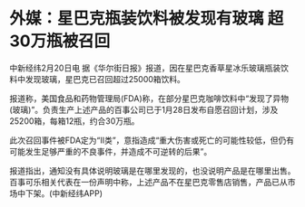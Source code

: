 # 外媒：星巴克瓶装饮料被发现有玻璃 超30万瓶被召回

中新经纬2月20日电 据《华尔街日报》报道，因在星巴克香草星冰乐玻璃瓶装饮料中发现玻璃，星巴克已召回超过25000箱饮料。

报道称，美国食品和药物管理局(FDA)称，在部分星巴克咖啡饮料中“发现了异物(玻璃)”。负责生产上述产品的百事公司已于1月28日发布自愿召回计划，涉及25200箱，每箱12瓶，约合30万瓶。

此次召回事件被FDA定为“II类”，意指造成“重大伤害或死亡的可能性较低，但仍有可能发生足够严重的不良事件，并造成不可逆转的后果”。

报道指出，通知没有具体说明玻璃是在哪里发现的，也没说明产品是在哪里出售。百事可乐相关代表在一份声明中称，上述产品不在星巴克零售店销售，产品已从市场中下架。(中新经纬APP)

